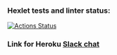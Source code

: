 ### Hexlet tests and linter status:
[![Actions Status](https://github.com/Viklm/frontend-project-lvl4/workflows/hexlet-check/badge.svg)](https://github.com/Viklm/frontend-project-lvl4/actions)

### Link for Heroku [Slack chat](https://pacific-lake-89315.herokuapp.com/)